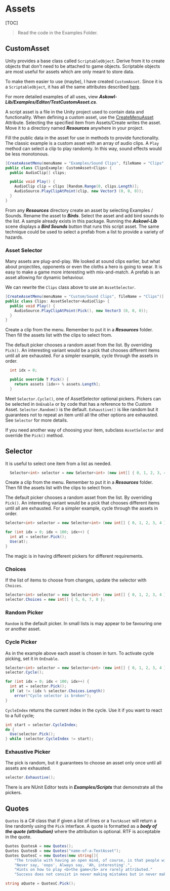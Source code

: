 # Assets
[TOC]

> Read the code in the Examples Folder.

## CustomAsset

Unity provides a base class called `ScriptableObject`. Derive from it to create objects that don't need to be attached to game objects. Scriptable objects are most useful for assets which are only meant to store data.

To make them easier to use (maybe), I have created `CustomAsset`. Since it is a `ScriptableObject`, it has all the same attributes described [here](https://docs.unity3d.com/ScriptReference/ScriptableObject.html).

For more detailed examples of all uses, view ***Askowl-Lib/Examples/Editor/TestCustomAsset.cs***.

A script asset is a file in the Unity project used to contain data and functionality. When defining a custom asset, use the [CreateMenuAsset](https://docs.unity3d.com/ScriptReference/CreateAssetMenuAttribute.html) Attribute. Selecting the specified item from Assets/Create writes the asset. Move it to a directory named ***Resources*** anywhere in your project.

Fill the public data in the asset for use in methods to provide functionality. The classic example is a custom asset with an array of audio clips. A `Play` method can select a clip to play randomly. In this way, sound effects would be less monotonous.

```C#
[CreateAssetMenu(menuName = "Examples/Sound Clips", fileName = "Clips", order = 1)]
public class ClipsExample: CustomAsset<Clips> {
  public AudioClip[] clips;

  public void Play() {
    AudioClip clip = clips [Random.Range(0, clips.Length)];
    AudioSource.PlayClipAtPoint(clip, new Vector3 (0, 0, 0));
  }
}
```

From any ***Resources*** directory create an asset by selecting Examples / Sounds. Rename the asset to ***Birds***. Select the asset and add bird sounds to the list. A sample already exists in this package. Running the ***Askowl-Lib*** scene displays a ***Bird Sounds*** button that runs this script asset. The same technique could be used to select a prefab from a list to provide a variety of hazards.

### Asset Selector

Many assets are plug-and-play. We looked at sound clips earlier, but what about projectiles, opponents or even the cloths a hero is going to wear. It is easy to make a game more interesting with mix-and-match. A prefab is an asset allowing for dynamic behaviour.

We can rewrite the `Clips` class above to use an `AssetSelector`.

```C#
[CreateAssetMenu(menuName = "Custom/Sound Clips", fileName = "Clips")]
public class Clips: AssetSelector<AudioClip> {
  public void Play() {
    AudioSource.PlayClipAtPoint(Pick(), new Vector3 (0, 0, 0));
  }
}
```
Create a clip from the menu. Remember to put it in a ***Resources*** folder. Then fill the assets list with the clips to select from.

The default picker chooses a random asset from the list. By overriding `Pick()`. An interesting variant would be a pick that chooses different items until all are exhausted. For a simpler example, cycle through the assets in order.

```C#
  int idx = 0;

  public override T Pick() {
    return assets [idx++ % assets.Length];
  }
```

Meet `Selector.Cycle()`, one of AssetSelector optional pickers. Pickers can be selected in `OnEnable` or by code that has a reference to the Custom Asset. `Selector.Random()` is the default. `Exhaustive()` is like random but it guarantees not to repeat an item until all the other options are exhausted. See `Selector` for more details.

If you need another way of choosing your item, subclass `AssetSelector` and override the `Pick()` method.

## Selector

It is useful to select one item from a list as needed.

```C#
  Selector<int> selector = new Selector<int> (new int[] { 0, 1, 2, 3, 4 });
```
Create a clip from the menu. Remember to put it in a ***Resources*** folder. Then fill the assets list with the clips to select from.

The default picker chooses a random asset from the list. By overriding `Pick()`. An interesting variant would be a pick that chooses different items until all are exhausted. For a simpler example, cycle through the assets in order.

```C#
Selector<int> selector = new Selector<int> (new int[] { 0, 1, 2, 3, 4 });

for (int idx = 0; idx < 100; idx++) {
  int at = selector.Pick();
  Use(at);
}
```

The magic is in having different pickers for different requirements.

### Choices
If the list of items to choose from changes, update the selector with `Choices`.

```C#
Selector<int> selector = new Selector<int> (new int[] { 0, 1, 2, 3, 4 });
selector.Choices = new int[] { 5, 6, 7, 8 };
```

### Random Picker
`Random` is the default picker. In small lists is may appear to be favouring one or another asset.

### Cycle Picker
As in the example above each asset is chosen in turn. To activate cycle picking, set it in `OnEnable`.

```C#
Selector<int> selector = new Selector<int> (new int[] { 0, 1, 2, 3, 4 });
selector.Cycle();

for (int idx = 0; idx < 100; idx++) {
  int at = selector.Pick();
  if (at != (idx % selector.Choices.Length))
    error("Cycle selector is broken");
}
```
`CycleIndex` returns the current index in the cycle. Use it if you want to react to a full cycle;

```C#
int start = selector.CycleIndex;
do {
  Use(selector.Pick();
} while (selector.CycleIndex != start);
```

### Exhaustive Picker

The pick is random, but it guarantees to choose an asset only once until all assets are exhausted.

```C#
selector.Exhaustive();
```

There is are NUnit Editor tests in ***Examples/Scripts*** that demonstrate all the pickers.

## Quotes
`Quotes` is a C# class that if given a list of lines or a `TextAsset` will return a line randomly using the `Pick` interface. A quote is formatted as a ***body of the quote (attribution)*** where the attribution is optional. RTF is acceptable in the quote.

```C#
Quotes QuotesA = new Quotes();
Quotes QuotesB = new Quotes("name-of-a-TextAsset");
Quotes QuotesC = new Quotes(new string[]{
    "The trouble with having an open mind, of course, is that people will insist on coming along and trying to put things in it (Terry Pratchett)",
    "Never say, 'oops'. Always say, 'Ah, interesting'.",
    "Hints on how to play <b>the game</b> are rarely attributed."
    "Success does not consist in never making mistakes but in never making the same one a second time. (George Bernard Shaw)");

string aQuote = QuotesC.Pick();
```